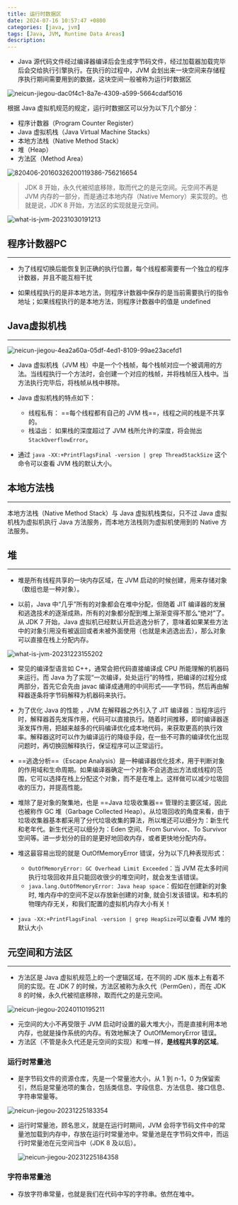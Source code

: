 ```yaml
---
title: 运行时数据区
date: 2024-07-16 10:57:47 +0800
categories: [java, jvm]
tags: [Java, JVM, Runtime Data Areas]
description: 
---
```

- Java 源代码文件经过编译器编译后会生成字节码文件，经过加载器加载完毕后会交给执行引擎执行。在执行的过程中，JVM 会划出来一块空间来存储程序执行期间需要用到的数据，这块空间一般被称为运行时数据区

![neicun-jiegou-dac0f4c1-8a7e-4309-a599-5664cdaf5016](./运行时数据区.assets/neicun-jiegou-dac0f4c1-8a7e-4309-a599-5664cdaf5016.png)

根据 Java 虚拟机规范的规定，运行时数据区可以分为以下几个部分：

- 程序计数器（Program Counter Register）
- Java 虚拟机栈（Java Virtual Machine Stacks）
- 本地方法栈（Native Method Stack）
- 堆（Heap）
- 方法区（Method Area）

![820406-20160326200119386-756216654](./运行时数据区.assets/820406-20160326200119386-756216654.jpg)

>JDK 8 开始，永久代被彻底移除，取而代之的是元空间。元空间不再是 JVM 内存的一部分，而是通过本地内存（Native Memory）来实现的。也就是说，JDK 8 开始，方法区的实现就是元空间。

![what-is-jvm-20231030191213](./运行时数据区.assets/what-is-jvm-20231030191213.png)

## 程序计数器PC

------

- 为了线程切换后能恢复到正确的执行位置，每个线程都需要有一个独立的程序计数器，并且不能互相干扰

- 如果线程执行的是非本地方法，则程序计数器中保存的是当前需要执行的指令地址；如果线程执行的是本地方法，则程序计数器中的值是 undefined

## Java虚拟机栈

------

![neicun-jiegou-4ea2a60a-05df-4ed1-8109-99ae23acefd1](./运行时数据区.assets/neicun-jiegou-4ea2a60a-05df-4ed1-8109-99ae23acefd1.png)

- Java 虚拟机栈（JVM 栈）中是一个个栈帧，每个栈帧对应一个被调用的方法。当线程执行一个方法时，会创建一个对应的栈帧，并将栈帧压入栈中。当方法执行完毕后，将栈帧从栈中移除。

- Java 虚拟机栈的特点如下：
  - 线程私有： ==每个线程都有自己的 JVM 栈==，线程之间的栈是不共享的。
  - 栈溢出： 如果栈的深度超过了 JVM 栈所允许的深度，将会抛出 `StackOverflowError`。

- 通过 `java -XX:+PrintFlagsFinal -version | grep ThreadStackSize` 这个命令可以查看 JVM 栈的默认大小。

## 本地方法栈

------

本地方法栈（Native Method Stack）与 Java 虚拟机栈类似，只不过 Java 虚拟机栈为虚拟机执行 Java 方法服务，而本地方法栈则为虚拟机使用到的 Native 方法服务。

## 堆

------

- 堆是所有线程共享的一块内存区域，在 JVM 启动的时候创建，用来存储对象（数组也是一种对象）。

- 以前，Java 中“几乎”所有的对象都会在堆中分配，但随着 JIT 编译器的发展和逃逸技术的逐渐成熟，所有的对象都分配到堆上渐渐变得不那么“绝对”了。从 JDK 7 开始，Java 虚拟机已经默认开启逃逸分析了，意味着如果某些方法中的对象引用没有被返回或者未被外面使用（也就是未逃逸出去），那么对象可以直接在栈上分配内存。

![what-is-jvm-20231223155202](./运行时数据区.assets/what-is-jvm-20231223155202-1721135765031-7.png)

- 常见的编译型语言如 C++，通常会把代码直接编译成 CPU 所能理解的机器码来运行。而 Java  为了实现“一次编译，处处运行”的特性，把编译的过程分成两部分，首先它会先由 javac  编译成通用的中间形式——字节码，然后再由解释器逐条将字节码解释为机器码来执行。
- 为了优化 Java 的性能 ，JVM 在解释器之外引入了 JIT  编译器：当程序运行时，解释器首先发挥作用，代码可以直接执行。随着时间推移，即时编译器逐渐发挥作用，把越来越多的代码编译优化成本地代码，来获取更高的执行效率。解释器这时可以作为编译运行的降级手段，在一些不可靠的编译优化出现问题时，再切换回解释执行，保证程序可以正常运行。
- ==逃逸分析==（Escape Analysis）是一种编译器优化技术，用于判断对象的作用域和生命周期。如果编译器确定一个对象不会逃逸出方法或线程的范围，它可以选择在栈上分配这个对象，而不是在堆上。这样做可以减少垃圾回收的压力，并提高性能。

- 堆除了是对象的聚集地，也是 ==Java 垃圾收集器== 管理的主要区域，因此也被称作 GC 堆（Garbage Collected  Heap）。从垃圾回收的角度来看，由于垃圾收集器基本都采用了分代垃圾收集的算法，所以堆还可以细分为：新生代和老年代。新生代还可以细分为：Eden 空间、From Survivor、To Survivor 空间等。进一步划分的目的是更好地回收内存，或者更快地分配内存。
- 堆这最容易出现的就是 OutOfMemoryError 错误，分为以下几种表现形式：
  - `OutOfMemoryError: GC Overhead Limit Exceeded`：当 JVM 花太多时间执行垃圾回收并且只能回收很少的堆空间时，就会发生该错误。
  - `java.lang.OutOfMemoryError: Java heap space`：假如在创建新的对象时, 堆内存中的空间不足以存放新创建的对象, 就会引发该错误。和本机的物理内存无关，和我们配置的虚拟机内存大小有关！
- `java -XX:+PrintFlagsFinal -version | grep HeapSize`可以查看 JVM 堆的默认大小

## 元空间和方法区

------

- 方法区是 Java 虚拟机规范上的一个逻辑区域，在不同的 JDK 版本上有着不同的实现。在 JDK 7 的时候，方法区被称为永久代（PermGen），而在 JDK 8 的时候，永久代被彻底移除，取而代之的是元空间。

![neicun-jiegou-20240110195211](./运行时数据区.assets/neicun-jiegou-20240110195211.png)

- 元空间的大小不再受限于 JVM 启动时设置的最大堆大小，而是直接利用本地内存，也就是操作系统的内存。有效地解决了 OutOfMemoryError 错误。
- 方法区（不管是永久代还是元空间的实现）和堆一样，**是线程共享的区域**。

### 运行时常量池

- 是字节码文件的资源仓库，先是一个常量池大小，从 1 到 n-1，0 为保留索引，然后是常量池项的集合，包括类信息、字段信息、方法信息、接口信息、字符串常量等。

![neicun-jiegou-20231225183354](./运行时数据区.assets/neicun-jiegou-20231225183354.png)

- 运行时常量池，顾名思义，就是在运行时期间，JVM 会将字节码文件中的常量池加载到内存中，存放在运行时常量池中。常量池是在字节码文件中，而运行时常量池在元空间当中（JDK 8 及以后）。

  ![neicun-jiegou-20231225184358](./运行时数据区.assets/neicun-jiegou-20231225184358.png)

### 字符串常量池

- 存放字符串常量，也就是我们在代码中写的字符串。依然在堆中。

